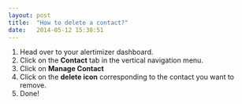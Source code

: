 ```yaml
---
layout: post
title:  "How to delete a contact?"
date:   2014-05-12 15:38:51
---
```


1. Head over to your alertimizer dashboard.
2. Click on the **Contact** tab in the vertical navigation menu. 
3. Click on **Manage Contact**
4. Click on the **delete icon** corresponding to the contact you want to remove.
5. Done!